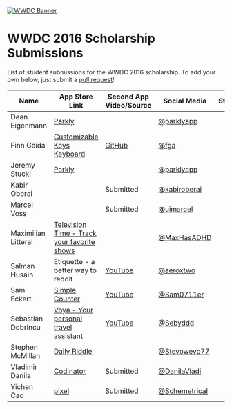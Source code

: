 [![WWDC Banner](https://developer.apple.com/wwdc/images/wwdc16-og.jpg)](https://developer.apple.com/wwdc/)
# WWDC 2016 Scholarship Submissions

List of student submissions for the WWDC 2016 scholarship.
To add your own below, just submit a [pull request](https://github.com/wwdc/2016/pulls)!

<!--https://www.alphabetize.org-->
<!-- Insert your name below in alphabetical order. -->
<!-- Watch out for columns, you must have 6 pipes or else the gh-pages won't like it. -->
| Name | App Store Link | Second App Video/Source | Social Media | Status |
| ---- | -------------- | ----------------------- | ------------ | ------ |
|Dean Eigenmann|[Parkly](https://parkly.ch)||[@parklyapp](https://twitter.com/parklyapp)||
|Finn Gaida|[Customizable Keys Keyboard](https://itunes.apple.com/us/app/customizable-keys-keyboard/id1104673201?mt=8)|[GitHub](https://github.com/finngaida/wwdc/tree/master/2016)|[@fga](https://twitter.com/fga)| |
|Jeremy Stucki|[Parkly](https://parkly.ch)||[@parklyapp](https://twitter.com/parklyapp)||
|Kabir Oberai| |Submitted|[@kabiroberai](https://twitter.com/kabiroberai)| |
|Marcel Voss||Submitted|[@uimarcel](https://twitter.com/uimarcel)||
|Maximilian Litteral|[Television Time - Track your favorite shows](http://maximilianlitteral.com/TelevisionTime/iTunes/index.html)| |[@MaxHasADHD](https://twitter.com/MaxHasADHD)| |
|Salman Husain|Etiquette - a better way to reddit|[YouTube](https://www.youtube.com/watch?v=pjTiw9Mc19o)|[@aeroxtwo](https://twitter.com/aeroxtwo)| |
|Sam Eckert|[Simple Counter](https://geo.itunes.apple.com/us/app/simple-counter-count-everything!/id961653412?mt=8)|[YouTube](https://www.youtube.com/watch?v=4uFP_xQWOX4)|[@Sam0711er](https://twitter.com/Sam0711er)| |
|Sebastian Dobrincu|[Voya - Your personal travel assistant](https://itunes.apple.com/us/app/voya-your-personal-travel/id1082760606)|[YouTube](https://www.youtube.com/watch?v=fbTMWC0y9hs)|[@Sebyddd](https://twitter.com/sebyddd)| |
|Stephen McMillan|[Daily Riddle](https://itunes.apple.com/app/daily-riddle-fun-challenging/id932546719)| |[@Stevowevo77](https://twitter.com/stevowevo77)| |
|Vladimir Danila|[Codinator](https://itunes.apple.com/us/app/codinator/id1024671232?ls=1&mt=8)|Submitted|[@DanilaVladi](https://twitter.com/danilavladi)| |
|Yichen Cao|[pixel](https://itunes.apple.com/us/app/pixel/id936267373?ls=1&mt=8)|Submitted|[@Schemetrical](https://twitter.com/schemetrical)| |
<!-- Don't remove the newline -->
